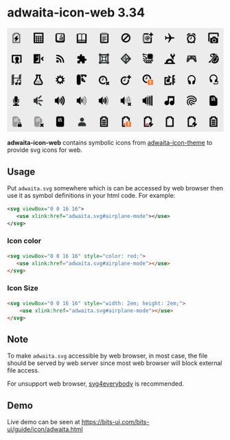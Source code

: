 # adwaita-icon-web 3.34

<img src="adwaita.png">

**adwaita-icon-web** contains symbolic icons from <a href="https://gitlab.gnome.org/GNOME/adwaita-icon-theme">adwaita-icon-theme</a> to provide svg icons for web.

## Usage

Put `adwaita.svg` somewhere which is can be accessed by web browser then use it as symbol definitions in your html code. For example:

```xml
<svg viewBox="0 0 16 16">
   <use xlink:href="adwaita.svg#airplane-mode"></use>
</svg>
```

### Icon color

```html
<svg viewBox="0 0 16 16" style="color: red;">
   <use xlink:href="adwaita.svg#airplane-mode"></use>
</svg>
```

### Icon Size

```html
<svg viewBox="0 0 16 16" style="width: 2em; height: 2em;">
    <use xlink:href="adwaita.svg#airplane-mode"></use>
</svg>
```

## Note

To make `adwaita.svg` accessible by web browser, in most case, the file should be served by web server since most web browser will block external file access.

For unsupport web browser, <a href="https://github.com/jonathantneal/svg4everybody">svg4everybody</a> is recommended.

## Demo

Live demo can be seen at <https://bits-ui.com/bits-ui/guide/icon/adwaita.html>
